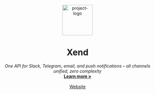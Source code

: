 <p align="center">
<a href="https://www.xend.dev">
  <img src="../xend_logo.png" width="100" alt="project-logo">
  </a>
</p>
<p align="center">
    <h1 align="center">Xend</h1>
</p>
  <p align="center">
      <em>One API for Slack, Telegram, email, and push notifications – all channels unified, zero complexity</em>
    <br />
    <a href="https://www.xend.dev"><strong>Learn more »</strong></a>
    <br />
    <br />
    <a href="https://www.xend.dev">Website</a>
<!--     · -->
<!--     <a href="https://github.com/pulsecron/pulse">Main Repository</a> -->
 
  </p>
